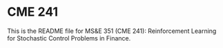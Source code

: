# CME 241
This is the README file for MS&E 351 (CME 241): Reinforcement Learning for Stochastic Control Problems in Finance.

